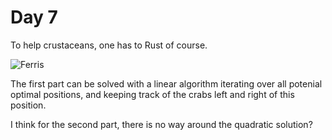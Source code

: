 # Day 7

To help crustaceans,
one has to Rust of course.

![Ferris](https://upload.wikimedia.org/wikipedia/commons/0/0f/Original_Ferris.svg)

The first part can be solved with a linear algorithm
iterating over all potenial optimal positions,
and keeping track of the crabs left and right of this position.

I think for the second part,
there is no way around the quadratic solution?

